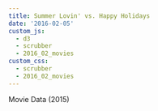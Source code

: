 ```yaml
---
title: Summer Lovin' vs. Happy Holidays
date: '2016-02-05'
custom_js: 
  - d3
  - scrubber
  - 2016_02_movies
custom_css: 
  - scrubber
  - 2016_02_movies
---
```

<div class="math-area">
  <div class="math-area-title centered">
    Movie Data (<span class="year">2015</span>)
  </div>
  <div class="math-area-body-visible">
    <div id="graph"></div>
    <div id="yearSlider"></div>
  </div>
</div>